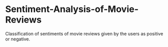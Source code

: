 # Sentiment-Analysis-of-Movie-Reviews
Classification of sentiments of movie reviews given by the users as positive or negative.
